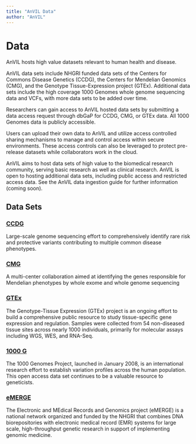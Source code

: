 ```yaml
---
title: "AnVIL Data"
author: "AnVIL"
---
```


# Data 

<hero small>AnVIL hosts high value datasets relevant to human health and disease.</hero>

AnVIL data sets include NHGRI funded data sets of the Centers for Commons Disease Genetics (CCDG), the Centers for Mendelian Genomics (CMG), and the Genotype Tissue-Expression project (GTEx). Additional data sets include the high coverage 1000 Genomes whole genome sequencing data and VCFs, with more data sets to be added over time.

Researchers can gain access to AnVIL hosted data sets by submitting a data access request through dbGaP for CCDG, CMG, or GTEx data. All 1000 Genomes data is publicly accessible. 

Users can upload their own data to AnVIL and utilize access controlled sharing mechanisms to manage and control access within secure environments. These access controls can also be leveraged to protect pre-release datasets while collaborators work in the cloud.

AnVIL aims to host data sets of high value to the biomedical research community, serving basic research as well as clinical research. AnVIL is open to hosting additional data sets, including public access and restricted access data. See the AnVIL data ingestion guide for further information (coming soon).

## Data Sets

### [CCDG](https://www.genome.gov/Funded-Programs-Projects/NHGRI-Genome-Sequencing-Program/Centers-for-Common-Disease-Genomics) 

Large-scale genome sequencing effort to comprehensively identify rare risk and protective variants contributing to multiple common disease phenotypes.

### [CMG](https://www.genome.gov/Funded-Programs-Projects/NHGRI-Genome-Sequencing-Program/Centers-for-Mendelian-Genomics-CMG)

A multi-center collaboration aimed at identifying the genes responsible for Mendelian phenotypes by whole exome and whole genome sequencing

### [GTEx](https://gtexportal.org/home/)

The Genotype-Tissue Expression (GTEx) project is an ongoing effort to build a comprehensive public resource to study tissue-specific gene expression and regulation. Samples were collected from 54 non-diseased tissue sites across nearly 1000 individuals, primarily for molecular assays including WGS, WES, and RNA-Seq.

### [1000 G](https://www.internationalgenome.org/)

The 1000 Genomes Project, launched in January 2008, is an international research effort to establish variation profiles across the human population. This open access data set continues to be a valuable resource to geneticists. 

### [eMERGE](https://emerge.mc.vanderbilt.edu)

The Electronic and MEdical Records and Genomics project (eMERGE) is a national network organized and funded by the NHGRI that combines DNA biorepositories with electronic medical record (EMR) systems for large scale, high-throughput genetic research in support of implementing genomic medicine.
